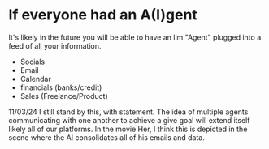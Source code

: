 # If everyone had an A(I)gent
It's likely in the future you will be able to have an llm "Agent" plugged into a feed of all your information.
- Socials
- Email
- Calendar
- financials (banks/credit)
- Sales (Freelance/Product)

11/03/24
I still stand by this, with statement. The idea of multiple agents communicating with one another to achieve a give goal will extend itself likely all of our platforms. In the movie Her, I think this is depicted in the scene where the AI consolidates all of his emails and data.